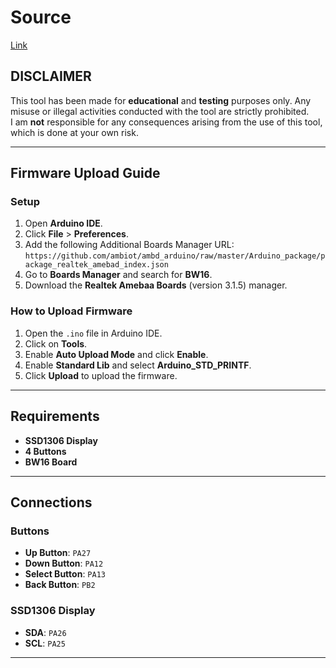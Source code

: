 # Source
[Link](https://github.com/tesa-klebeband/RTL8720dn-Deauther)
## DISCLAIMER

This tool has been made for **educational** and **testing** purposes only. Any misuse or illegal activities conducted with the tool are strictly prohibited.  
I am **not** responsible for any consequences arising from the use of this tool, which is done at your own risk.

---

## Firmware Upload Guide

### Setup
1. Open **Arduino IDE**.
2. Click **File** > **Preferences**.
3. Add the following Additional Boards Manager URL:  
   `https://github.com/ambiot/ambd_arduino/raw/master/Arduino_package/package_realtek_amebad_index.json`
4. Go to **Boards Manager** and search for **BW16**.
5. Download the **Realtek Amebaa Boards** (version 3.1.5) manager.

### How to Upload Firmware
1. Open the `.ino` file in Arduino IDE.
2. Click on **Tools**.
3. Enable **Auto Upload Mode** and click **Enable**.
4. Enable **Standard Lib** and select **Arduino_STD_PRINTF**.
5. Click **Upload** to upload the firmware.

---

## Requirements

- **SSD1306 Display**
- **4 Buttons**
- **BW16 Board**

---

## Connections

### Buttons
- **Up Button**: `PA27`
- **Down Button**: `PA12`
- **Select Button**: `PA13`
- **Back Button**: `PB2`

### SSD1306 Display
- **SDA**: `PA26`
- **SCL**: `PA25`

---
